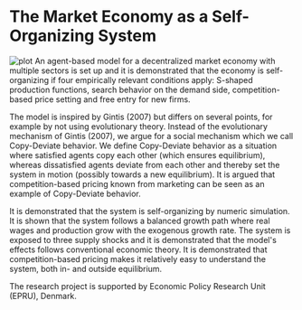 # The Market Economy as a Self-Organizing System
![plot](20230702_001541sceenshot.bmp)
An agent-based model for a decentralized market economy with multiple sectors is set up and it is demonstrated that the economy is self-organizing if four empirically relevant conditions apply: S-shaped production functions, search behavior on the demand side, competition-based price setting and free entry for new firms. 

The model is inspired by Gintis (2007) but differs on several points, for example by not using evolutionary theory. Instead of the evolutionary mechanism of Gintis (2007), we argue for a social mechanism which we call Copy-Deviate behavior. We define Copy-Deviate behavior as a situation where satisfied agents copy each other (which ensures equilibrium), whereas dissatisfied agents deviate from each other and thereby set the system in motion (possibly towards a new equilibrium). It is argued that competition-based pricing known from marketing can be seen as an example of Copy-Deviate behavior.

It is demonstrated that the system is self-organizing by numeric simulation. It is shown that the system follows a balanced growth path where real wages and production grow with the exogenous growth rate. The system is exposed to three supply shocks and it is demonstrated that the model's effects follows conventional economic theory. It is demonstrated that competition-based pricing makes it relatively easy to understand the system, both in- and outside equilibrium. 

The research project is supported by Economic Policy Research Unit (EPRU), Denmark.